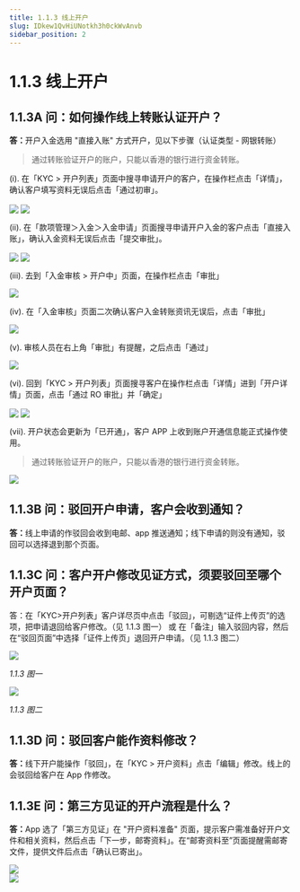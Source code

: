 ```yaml
---
title: 1.1.3 线上开户
slug: IDkew1QvHiUNotkh3h0ckWvAnvb
sidebar_position: 2
---
```



# 1.1.3 线上开户

## 1.1.3A 问：如何操作线上转账认证开户？

<b>答：</b>开户入金选用 "直接入账" 方式开户，见以下步骤（认证类型 - 网银转账）

> 通过转账验证开户的账户，只能以香港的银行进行资金转账。

(i). 在「KYC &gt; 开户列表」页面中搜寻申请开户的客户，在操作栏点击「详情」，确认客户填写资料无误后点击「通过初审」。

<img src="/assets/RKhEbHEG2oweTGx0kqnceFA2noe.png" src-width="2638" src-height="683" align="center"/>

<img src="/assets/ZPpBb2IchooW8CxmGf6cowLXntf.png" src-width="2617" src-height="1439" align="center"/>

(ii). 在「款项管理＞入金＞入金申请」页面搜寻申请开户入金的客户点击「直接入账」，确认入金资料无误后点击「提交审批」。

<img src="/assets/I16Hb4xrXoqUNFxMR9LcW4SenY9.png" src-width="2534" src-height="1113" align="center"/>

<img src="/assets/BuSGbwyu8oa1x1xYdducC7hcnib.png" src-width="2406" src-height="1383" align="center"/>

(iii). 去到「入金审核 &gt; 开户中」页面，在操作栏点击「审批」

<img src="/assets/Od6fb0oEaoNll5xPx0WcN3UQn5A.png" src-width="2559" src-height="1167" align="center"/>

(iv). 在「入金审核」页面二次确认客户入金转账资讯无误后，点击「审批」

<img src="/assets/DccobzNwjoeQY3xqlJ6cfouNnUe.png" src-width="2551" src-height="1348" align="center"/>

(v). 审核人员在右上角「审批」有提醒，之后点击「通过」

<img src="/assets/XbT1bAOLVozA3TxYqdwc2c5pnMd.png" src-width="2567" src-height="1380" align="center"/>

(vi). 回到「KYC &gt; 开户列表」页面搜寻客户在操作栏点击「详情」进到「开户详情」页面，点击「通过 RO 审批」并「确定」

<img src="/assets/H5yXbS6Pao6xwFx5VAxc1xR6nBS.png" src-width="2531" src-height="1404" align="center"/>

<img src="/assets/UkS7b7suHop7ADxv2frcYIHznxh.png" src-width="2523" src-height="1395" align="center"/>

(vii). 开户状态会更新为「已开通」，客户 APP 上收到账户开通信息能正式操作使用。

> 通过转账验证开户的账户，只能以香港的银行进行资金转账。

<img src="/assets/RUnWb2pqVoyIRIxZcxfcG2fSnse.png" src-width="2586" src-height="810" align="center"/>

## 1.1.3B 问：驳回开户申请，客户会收到通知？

<b>答：</b>线上申请的作驳回会收到电邮、app 推送通知；线下申请的则没有通知，驳回可以选择退到那个页面。

## 1.1.3C 问：客户开户修改见证方式，须要驳回至哪个开户页面？

答：在「KYC&gt;开户列表」客户详尽页中点击「驳回」，可剔选“证件上传页”的选项，把申请退回给客户修改。（见 1.1.3 图一）
或 在「备注」输入驳回内容，然后在“驳回页面”中选择「证件上传页」退回开户申请。（见 1.1.3 图二）

<img src="/assets/RqR3bMyNJo0JYcxAgEfc0IFznaf.png" src-width="2718" src-height="1364" align="center"/>

<em>1.1.3 图一</em>

<img src="/assets/VuHjbNdGAoVIO8xHMz6cYGz7nPh.png" src-width="2722" src-height="1370" align="center"/>

<em>1.1.3 图二</em>

## 1.1.3D 问：驳回客户能作资料修改？

<b>答：</b>线下开户能操作「驳回」，在「KYC &gt; 开户资料」点击「编辑」修改。线上的会驳回给客户在 App 作修改。

## 1.1.3E 问：第三方见证的开户流程是什么？

<b>答：</b>App 选了「第三方见证」在 "开户资料准备" 页面，提示客户需准备好开户文件和相关资料，然后点击「下一步，邮寄资料」。在“邮寄资料至”页面提醒需邮寄文件，提供文件后点击「确认已寄出」。

<div class="flex gap-3 columns-2" column-size="2">
<div class="w-[45%]" width-ratio="45">
<img src="/assets/NO7ybiuakooYCOxOgsocRmFmn4f.png" src-width="448" src-height="1432" align="center"/>
</div>
<div class="w-[54%]" width-ratio="54">
<img src="/assets/MxqvblZedoIFCRxIxVAcFlW7nbT.png" src-width="532" src-height="1416" align="center"/>
</div>
</div>

